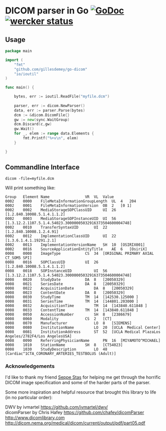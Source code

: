# DICOM parser in Go [![GoDoc](https://godoc.org/github.com/gillesdemey/go-dicom?status.svg)](https://godoc.org/github.com/gillesdemey/go-dicom) [![wercker status](https://app.wercker.com/status/c250d72bc82a5d8f267c7ee0b9e839bc/s/master "wercker status")](https://app.wercker.com/project/bykey/c250d72bc82a5d8f267c7ee0b9e839bc)

## Usage
```Go
package main

import (
	"fmt"
	"github.com/gillesdemey/go-dicom"
	"io/ioutil"
)

func main() {

	bytes, err := ioutil.ReadFile("myfile.dcm")
	
	parser, err := dicom.NewParser()
	data, err := parser.Parse(bytes)
	dcm := &dicom.DicomFile{}
	gw := new(sync.WaitGroup)
	dcm.Discard(c,gw)
	gw.Wait()
	for _, elem := range data.Elements {
		fmt.Printf("%+v\n", elem)
	}

}
```

## Commandline Interface

`dicom -file=myfile.dcm`

Will print something like:

```
Group	Element	Name				VR	VL	Value
0002	0000	FileMetaInformationGroupLength	UL	4	204
0002	0001	FileMetaInformationVersion	OB	2	[0 1]
0002	0002	MediaStorageSOPClassUID		UI	26	[1.2.840.10008.5.1.4.1.1.2]
0002	0003	MediaStorageSOPInstanceUID	UI	56	[1.3.12.2.1107.5.1.4.54023.30000005032916373504600004748]
0002	0010	TransferSyntaxUID		UI	22	[1.2.840.10008.1.2.4.91]
0002	0012	ImplementationClassUID		UI	22	[1.3.6.1.4.1.19291.2.1]
0002	0013	ImplementationVersionName	SH	10	[OSIRIX001]
0002	0016	SourceApplicationEntityTitle	AE	6	[OsiriX]
0008	0008	ImageType			CS	34	[ORIGINAL PRIMARY AXIAL CT_SOM5 SPI]
0008	0016	SOPClassUID			UI	26	[1.2.840.10008.5.1.4.1.1.2]
0008	0018	SOPInstanceUID			UI	56	[1.3.12.2.1107.5.1.4.54023.30000005032916373504600004748]
0008	0020	StudyDate			DA	8	[20050329]
0008	0021	SeriesDate			DA	8	[20050329]
0008	0022	AcquisitionDate			DA	8	[20050329]
0008	0023	ContentDate			DA	8	[20050329]
0008	0030	StudyTime			TM	14	[142530.125000 ]
0008	0031	SeriesTime			TM	14	[144801.203000 ]
0008	0032	AcquisitionTime			TM	14	[143840.611848 ]
0008	0033	ContentTime			TM	14	[143840.611848 ]
0008	0050	AccessionNumber			SH	8	[2386679]
0008	0060	Modality			CS	2	[CT]
0008	0070	Manufacturer			LO	8	[SIEMENS]
0008	0080	InstitutionName			LO	20	[UCLA  Medical Center]
0008	0081	InstitutionAddress		ST	52	[UCLA Medical PlazaLos Angeles/2782F4/Los AngelesUSA]
0008	0090	ReferringPhysicianName		PN	16	[MIYAMOTO^MICHAEL]
0008	1010	StationName			SH	8	[CT54023]
0008	1030	StudyDescription		LO	48	[Cardiac^1CTA_CORONARY_ARTERIES_TESTBOLUS (Adult)]
```

### Acknowledgements

I'd like to thank my friend [Seppe Stas](https://github.com/Bitbored/) for helping me get through the horrific DICOM image specification and some of the harder parts of the parser.

Some more inspiration and helpful resource that brought this library to life (in no particular order):

DWV by ivmartel https://github.com/ivmartel/dwv/ <br>
dicomParser by Chris Hafey https://github.com/chafey/dicomParser <br>
http://www.dicomlibrary.com <br>
http://dicom.nema.org/medical/dicom/current/output/pdf/part05.pdf <br>
